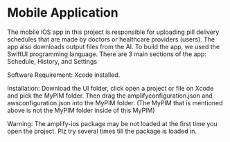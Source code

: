 # Mobile Application
The mobile iOS app in this project is responsible for uploading pill delivery schedules that are made by doctors or healthcare providers (users). The app also downloads output files from the AI. To build the app, we used the SwiftUI programming language. There are 3 main sections of the app: Schedule, History, and Settings

Software Requirement: Xcode installed. 
 
Installation: Download the UI folder, click open a project or file on Xcode and pick the MyPIM folder. Then drag the amplifyconfiguration.json and awsconfiguration.json into the MyPIM folder. (The MyPIM that is mentioned above is not the MyPIM folder inside of this MyPIM)

Warning: The amplify-ios package may be not loaded at the first time you open the project. Plz try several times till the package is loaded in. 
